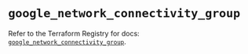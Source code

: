 # `google_network_connectivity_group`

Refer to the Terraform Registry for docs: [`google_network_connectivity_group`](https://registry.terraform.io/providers/hashicorp/google/6.20.0/docs/resources/network_connectivity_group).
